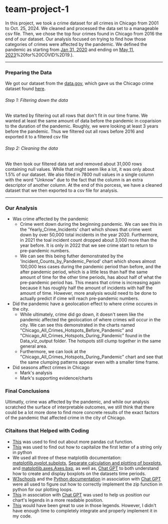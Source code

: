 # team-project-1
In this project, we took a crime dataset for all crimes in Chicago from 2001 to Oct. 25, 2024. We cleaned and processed the data set to a manageable csv file. Then, we chose the top four crimes found in Chicago from 2016 the end of our dataset. Our analysis focused on trying to find how those categories of crimes were affected by the pandemic. We defined the pandemic as starting from [Jan 31, 2020](https://www.cdc.gov/museum/timeline/covid19.html#:~:text=January%2031%2C%202020&text=The%20Secretary%20of%20the%20Department,outbreak%20a%20public%20health%20emergency.) and ending on [May 11, 2023](https://www.pfizer.com/news/announcements/global-and-us-agencies-declare-end-covid-19-emergency#:~:text=On%20May%205%2C%20more%20than,PHE)%20for%20COVID%2D19.).

---

### Preparing the Data
We got our dataset from the [data.gov](https://data.gov/), which gave us the Chicago crime dataset found [here](https://catalog.data.gov/dataset/crimes-2001-to-present).

###### Step 1: Filtering down the data
We started by filtering out all rows that don't fit in our time frame. We wanted at least the same amount of data before the pandemic in coparision to the duration of the pandemic. Roughly, we were looking at least 3 years before the pandemic. Thus we filtered out all rows before 2016 and exported it to a filtered csv file

###### Step 2: Cleaning the data
We then took our filtered data set and removed about 31,000 rows containing null values. While that might seem like a lot, it was only about 1.5% of our dataset. We also filled in 7800 null values in a single column with the word "Unknow" due to the fact that the column is an extra descriptor of another column. At the end of this porcess, we have a cleaned dataset that we then exported to a csv file for analysis. 

---

### Our Analysis

- Was crime affected by the pandemic
    - Crime went down during the beginning pandemic. We can see this in the 'Yearly_Crime_Incidents' chart which shows that crime went down by over 50,000 total incidents in the year 2020. Furthermore, in 2021 the toal incident count dropped about 3,000 more than the year before. It is only in 2022 that we see crime start to return to pre-pandemic numbers.
    - We can see this being futher demonstrated by the 'Incident_Counts_by_Pandemic_Period' chart which shows almost 100,000 less cases during the pandemic period than before, and the after pandemic period, which is a little less than half the same amount of time for the other time periods, has about half of what the pre-pandemic period has. This means that crime is increasing again because it has roughly half the amount of incidents with half the amount of time. However, more analysis would need to be done to actually predict if cime will reach pre-pandemic numbers. 
- Did the pandemic have a geolocation effect to where crime occures in the city. 
    - While ultimately, crime did go down, it doesn't seem like the pandemic affected the geolocation of where crimes will occur in the city. We can see this demonstrated in the charts named "Chicago_All_Crimes_Hotspots_Before_Pandemic" and "Chicago_All_Crimes_Hotspots_During_Pandemic" found in the Data_viz_output folder. The hotspots still clump together in the same general area. 
    - Furthermore, we can look at the "Chicago_All_Crimes_Hotspots_During_Pandemic" chart and see that the same clumping patterns appear even with a smaller time frame. 
- Did seasons affect crimes in Chicago
    - Mark's analysis
    - Mark's supporting evidence/charts


### Final Conclusions
Ultimatly, crime was affected by the pandemic, and while our analysis scratched the surface of interpretable outcomes, we still think that there could be a lot more done to find more concrete results of the exact factors of the pandemic that affected crime in the city of Chicago. 


### Citaitons that Helped with Coding
- [This](https://pandas.pydata.org/docs/reference/api/pandas.cut.html) was used to find out about more pandas cut function. 
- [This](https://stackoverflow.com/questions/1549641/how-can-i-capitalize-the-first-letter-of-each-word-in-a-string) was used to find out how to capitalize the first letter of a string only in python
- We used all three of these matplotlib documentation: [matplotlib.pyplot.subplots](https://matplotlib.org/stable/api/_as_gen/matplotlib.pyplot.subplots.html), [Separate calculation and plotting of boxplots](https://matplotlib.org/stable/gallery/statistics/bxp.html#sphx-glr-gallery-statistics-bxp-py), and [matplotlib.axes.Axes.bxp](https://matplotlib.org/stable/api/_as_gen/matplotlib.axes.Axes.bxp.html#matplotlib.axes.Axes.bxp), as well as, [Chat GPT](https://chatgpt.com/) to both understand how to create and display boxplots on the datasets time periods.
- [W3schools](https://www.w3schools.com/python/ref_func_zip.asp) and the [Python documentation](https://docs.python.org/3/library/functions.html#zip) in association with [Chat GPT](https://chatgpt.com/) were all used to figure out how to correctly implement the zip function in python for our plotting loops.
- [This](https://matplotlib.org/stable/api/_as_gen/matplotlib.pyplot.legend.html) in association with [Chat GPT](https://chatgpt.com/) was used to help us position our chart's legends in a more readable position.
- [This](https://www.geeksforgeeks.org/python-scroll-through-plots/) would have been great to use in those legends. However, I didn't have enough time to completely integrate and properly implement it in my code. 